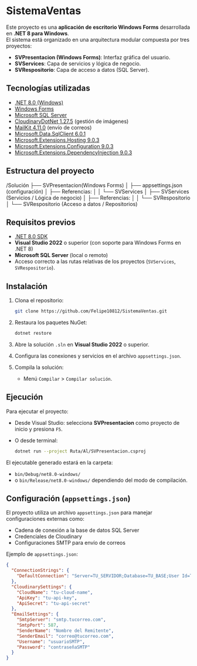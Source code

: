 # SistemaVentas

Este proyecto es una **aplicación de escritorio Windows Forms** desarrollada en **.NET 8 para Windows**.  
El sistema está organizado en una arquitectura modular compuesta por tres proyectos:

- **SVPresentacion (Windows Forms)**: Interfaz gráfica del usuario.
- **SVServices**: Capa de servicios y lógica de negocio.
- **SVRespositorio**: Capa de acceso a datos (SQL Server).

## Tecnologías utilizadas

- [.NET 8.0 (Windows)](https://dotnet.microsoft.com/en-us/download/dotnet/8.0)
- [Windows Forms](https://learn.microsoft.com/en-us/dotnet/desktop/winforms/overview/?view=netdesktop-8.0)
- [Microsoft SQL Server](https://www.microsoft.com/en-us/sql-server/sql-server-downloads)
- [CloudinaryDotNet 1.27.5](https://github.com/cloudinary/CloudinaryDotNet) (gestión de imágenes)
- [MailKit 4.11.0](https://github.com/jstedfast/MailKit) (envío de correos)
- [Microsoft.Data.SqlClient 6.0.1](https://learn.microsoft.com/en-us/sql/connect/ado-net/sqlclient/)
- [Microsoft.Extensions.Hosting 9.0.3](https://learn.microsoft.com/en-us/dotnet/core/extensions/generic-host)
- [Microsoft.Extensions.Configuration 9.0.3](https://learn.microsoft.com/en-us/dotnet/core/extensions/configuration)
- [Microsoft.Extensions.DependencyInjection 9.0.3](https://learn.microsoft.com/en-us/dotnet/core/extensions/dependency-injection)

## Estructura del proyecto
/Solución
├── SVPresentacion(Windows Forms)
│   ├── appsettings.json (configuración)
│   ├── Referencias:
│   │   └── SVServices
│
├── SVServices (Servicios / Lógica de negocio)
│   ├── Referencias:
│   │   └── SVRespositorio
│
└── SVRespositorio (Acceso a datos / Repositorios)


## Requisitos previos

- [.NET 8.0 SDK](https://dotnet.microsoft.com/en-us/download/dotnet/8.0)
- **Visual Studio 2022** o superior (con soporte para Windows Forms en .NET 8)
- **Microsoft SQL Server** (local o remoto)
- Acceso correcto a las rutas relativas de los proyectos (`SVServices`, `SVRespositorio`).

## Instalación

1. Clona el repositorio:

    ```bash
    git clone https://github.com/Felipe10812/SistemaVentas.git
    ```

2. Restaura los paquetes NuGet:

    ```bash
    dotnet restore
    ```

3. Abre la solución `.sln` en **Visual Studio 2022** o superior.

4. Configura las conexiones y servicios en el archivo `appsettings.json`.

5. Compila la solución:

    - Menú `Compilar` > `Compilar solución`.

## Ejecución

Para ejecutar el proyecto:

- Desde Visual Studio: selecciona **SVPresentacion** como proyecto de inicio y presiona `F5`.
- O desde terminal:

    ```bash
    dotnet run --project Ruta/Al/SVPresentacion.csproj
    ```

El ejecutable generado estará en la carpeta:

- `bin/Debug/net8.0-windows/`
- o `bin/Release/net8.0-windows/` dependiendo del modo de compilación.

## Configuración (`appsettings.json`)

El proyecto utiliza un archivo `appsettings.json` para manejar configuraciones externas como:

- Cadena de conexión a la base de datos SQL Server
- Credenciales de Cloudinary
- Configuraciones SMTP para envío de correos

Ejemplo de `appsettings.json`:

```json
{
  "ConnectionStrings": {
    "DefaultConnection": "Server=TU_SERVIDOR;Database=TU_BASE;User Id=TU_USUARIO;Password=TU_PASSWORD;"
  },
  "CloudinarySettings": {
    "CloudName": "tu-cloud-name",
    "ApiKey": "tu-api-key",
    "ApiSecret": "tu-api-secret"
  },
  "EmailSettings": {
    "SmtpServer": "smtp.tucorreo.com",
    "SmtpPort": 587,
    "SenderName": "Nombre del Remitente",
    "SenderEmail": "correo@tucorreo.com",
    "Username": "usuarioSMTP",
    "Password": "contraseñaSMTP"
  }
}
